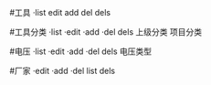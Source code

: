 #工具
·list
edit
add
del
dels

#工具分类
·list
·edit
·add
·del
dels
上级分类
项目分类


#电压
·list
·edit
·add
·del
dels
电压类型

#厂家
·edit
·add
·del
list
dels